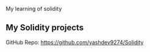 My learning of solidity

## My Solidity projects

GitHub Repo: https://github.com/yashdev9274/Solidity